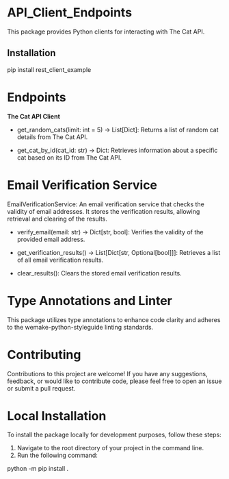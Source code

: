 # API_Client_Endpoints

This package provides Python clients for interacting with The Cat API.

## Installation

pip install rest_client_example

# Endpoints

**The Cat API Client**

- get_random_cats(limit: int = 5) -> List[Dict]:
Returns a list of random cat details from The Cat API.

- get_cat_by_id(cat_id: str) -> Dict:
Retrieves information about a specific cat based on its ID from The Cat API.

# **Email Verification Service**

EmailVerificationService:
An email verification service that checks the validity of email addresses. It stores the verification results, allowing retrieval and clearing of the results.

- verify_email(email: str) -> Dict[str, bool]:
Verifies the validity of the provided email address.

- get_verification_results() -> List[Dict[str, Optional[bool]]]:
Retrieves a list of all email verification results.

- clear_results():
Clears the stored email verification results.

# Type Annotations and Linter

This package utilizes type annotations to enhance code clarity and adheres to the wemake-python-styleguide linting standards.

# Contributing

Contributions to this project are welcome! If you have any suggestions, feedback, or would like to contribute code, please feel free to open an issue or submit a pull request.

# Local Installation

To install the package locally for development purposes, follow these steps:

1. Navigate to the root directory of your project in the command line.
2. Run the following command:

python -m pip install .
